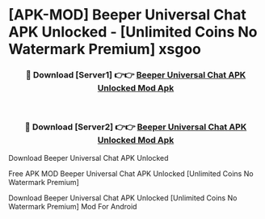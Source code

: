 # [APK-MOD] Beeper  Universal Chat APK Unlocked - [Unlimited Coins No Watermark Premium] xsgoo



<div align="center">
<h3>🔴 Download [Server1] 👉👉 <a href="https://momento.my/?title=Beeper__Universal_Chat_APK_Unlocked">Beeper  Universal Chat APK Unlocked Mod Apk</a></h3><br>

<h3>🔴 Download [Server2] 👉👉 <a href="https://momento.my/?title=Beeper__Universal_Chat_APK_Unlocked">Beeper  Universal Chat APK Unlocked Mod Apk</a></h3>
</div>



Download Beeper  Universal Chat APK Unlocked 

Free APK MOD Beeper  Universal Chat APK Unlocked [Unlimited Coins No Watermark Premium]

Download Beeper  Universal Chat APK Unlocked [Unlimited Coins No Watermark Premium] Mod For Android
